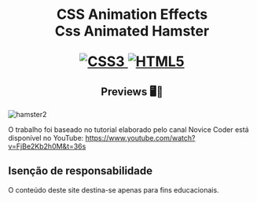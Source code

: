 <h1 align="center">
    <strong>CSS Animation Effects</strong>
    <br> Css Animated Hamster <br/>
   
[![CSS3](https://img.shields.io/badge/-css3-%231572B6.svg?style=for-the-badge&labelColor=black&logo=css3&logoColor=white) ![HTML5](https://img.shields.io/badge/-html5-%23E34F26.svg?style=for-the-badge&labelColor=black&logo=html5&logoColor=white)](#) 

<h2 align="center">Previews 🖥️📱</h2>

![hamster2](https://user-images.githubusercontent.com/61275275/150620535-bbe7487c-c778-458c-adca-af66d8d3fcf6.gif)

    
    
O trabalho foi baseado no tutorial elaborado pelo canal Novice Coder está disponível no YouTube: 
https://www.youtube.com/watch?v=FjBe2Kb2h0M&t=36s

 

## Isenção de responsabilidade
O conteúdo deste site destina-se apenas para fins educacionais.










